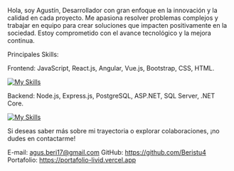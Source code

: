Hola, soy Agustín, Desarrollador con gran enfoque en la innovación y la calidad en cada proyecto. Me apasiona resolver problemas complejos y trabajar en equipo para crear soluciones que impacten positivamente en la sociedad. Estoy comprometido con el avance tecnológico y la mejora continua.

Principales Skills:

Frontend: JavaScript, React.js, Angular, Vue.js, Bootstrap, CSS, HTML.

[![My Skills](https://skillicons.dev/icons?i=js,react,github,c#,html,css,wasm)](https://skillicons.dev)


Backend: Node.js, Express.js, PostgreSQL, ASP.NET, SQL Server, .NET Core.

[![My Skills](https://skillicons.dev/icons?i=mysql,docker,dotnet,express,java,nodejs,postgres,postman)](https://skillicons.dev)

Si deseas saber más sobre mi trayectoria o explorar colaboraciones, ¡no dudes en contactarme!

E-mail: agus.beri17@gmail.com
GitHub: https://github.com/Beristu4
Portafolio: https://portafolio-livid.vercel.app
